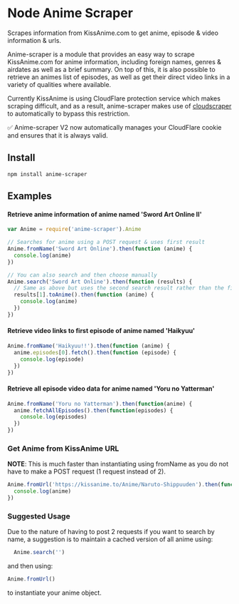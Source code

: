 Node Anime Scraper
===================
Scrapes information from KissAnime.com to get anime, episode &amp; video information &amp; urls.

Anime-scraper is a module that provides an easy way to scrape KissAnime.com for anime information, including foreign names, genres & airdates as well as a brief summary.
On top of this, it is also possible to retrieve an animes list of episodes, as well as get their direct video links in a variety of qualities where available.

Currently KissAnime is using CloudFlare protection service which makes scraping difficult,
and as a result, anime-scraper makes use of [cloudscraper](https://github.com/codemanki/cloudscraper) to automatically
to bypass this restriction.

:white_check_mark: Anime-scraper V2 now automatically manages your CloudFlare cookie and ensures that it is always valid.

## Install
```
npm install anime-scraper
```

## Examples

#### Retrieve anime information of anime named 'Sword Art Online II'
```js
var Anime = require('anime-scraper').Anime

// Searches for anime using a POST request & uses first result
Anime.fromName('Sword Art Online').then(function (anime) {
  console.log(anime)
})

// You can also search and then choose manually
Anime.search('Sword Art Online').then(function (results) {
  // Same as above but uses the second search result rather than the first.
  results[1].toAnime().then(function (anime) {
    console.log(anime)
  })
})
```

#### Retrieve video links to first episode of anime named 'Haikyuu'
```js
Anime.fromName('Haikyuu!!').then(function (anime) {
  anime.episodes[0].fetch().then(function (episode) {
    console.log(episode)
  })
})
```

#### Retrieve all episode video data for anime named 'Yoru no Yatterman'
```js
Anime.fromName('Yoru no Yatterman').then(function(anime) {
  anime.fetchAllEpisodes().then(function(episodes) {
    console.log(episodes)
  })
})
```

### Get Anime from KissAnime URL
**NOTE**: This is much faster than instantiating using fromName as you do not have to make a POST request (1 request instead of 2).
```js
Anime.fromUrl('https://kissanime.to/Anime/Naruto-Shippuuden').then(function(anime) {
  console.log(anime)
})
```

### Suggested Usage
Due to the nature of having to post 2 requests if you want to search by name, a suggestion is to maintain a cached version of all anime using:
```js
  Anime.search('')
```
and then using:
```js
Anime.fromUrl()
```
to instantiate your anime object.
